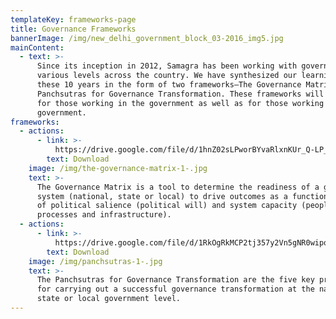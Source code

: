 ```yaml
---
templateKey: frameworks-page
title: Governance Frameworks
bannerImage: /img/new_delhi_government_block_03-2016_img5.jpg
mainContent:
  - text: >-
      Since its inception in 2012, Samagra has been working with governments at
      various levels across the country. We have synthesized our learnings from
      these 10 years in the form of two frameworks–The Governance Matrix and
      Panchsutras for Governance Transformation. These frameworks will be useful
      for those working in the government as well as for those working with the
      government.
frameworks:
  - actions:
      - link: >-
          https://drive.google.com/file/d/1hnZ02sLPworBYvaRlxnKUr_Q-LP_DwvS/view?usp=sharing
        text: Download
    image: /img/the-governance-matrix-1-.jpg
    text: >-
      The Governance Matrix is a tool to determine the readiness of a government
      system (national, state or local) to drive outcomes as a function of level
      of political salience (political will) and system capacity (people,
      processes and infrastructure).
  - actions:
      - link: >-
          https://drive.google.com/file/d/1RkOgRkMCP2tj357y2Vn5gNR0wipoiBua/view?usp=sharing
        text: Download
    image: /img/panchsutras-1-.jpg
    text: >-
      The Panchsutras for Governance Transformation are the five key principles
      for carrying out a successful governance transformation at the national,
      state or local government level.
---
```


